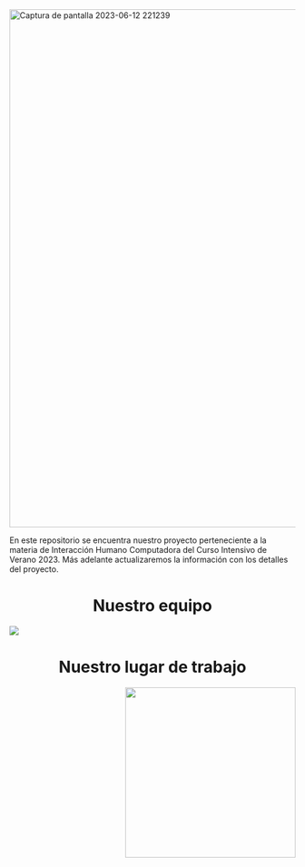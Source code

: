 <img width="913" alt="Captura de pantalla 2023-06-12 221239" src="https://github.com/asha-gc/hciproyect/assets/56806594/fe958643-0625-4721-a55a-8ecdc2eeadab">
<p>En este repositorio se encuentra nuestro proyecto perteneciente a la materia de Interacción Humano Computadora del Curso Intensivo de Verano 2023. Más adelante actualizaremos la información con los detalles del proyecto.</p>

<h1 align="center"> Nuestro equipo </h1>
<img src="https://github.com/asha-gc/hciproyect/assets/56806594/2901119b-169c-4d38-80ac-bbaba520a240">
<h1 align="center"> Nuestro lugar de trabajo </h1> 
<img src="https://upload.wikimedia.org/wikipedia/commons/8/8e/UADY_logo.svg" width=300px style="float:right">
